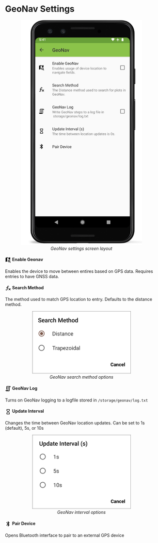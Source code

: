 GeoNav Settings
===============

<figure align="center" class="image">
  <img src="/_static/images/settings/geonav/settings_geonav_framed.png" width="400px"> 
  <figcaption><i>GeoNav settings screen
layout</i></figcaption> 
</figure>

#### <img ref="geonav" style="vertical-align: middle;" src="/_static/icons/settings/geonav/map-search.png" width="20px"> Enable Geonav

Enables the device to move between entires based on GPS data. Requires
entries to have GNSS data.

#### <img ref="method" style="vertical-align: middle;" src="/_static/icons/settings/geonav/function-variant.png" width="20px"> Search Method

The method used to match GPS location to entry. Defaults to the distance
method.

<figure align="center" class="image">
  <img src="/_static/images/settings/geonav/settings_geonav_search_method.png" width="325px"> 
  <figcaption><i>GeoNav search method options</i></figcaption> 
</figure>

#### <img ref="log" style="vertical-align: middle;" src="/_static/icons/settings/geonav/script-text-outline.png" width="20px"> GeoNav Log

Turns on GeoNav logging to a logfile stored in `/storage/geonav/log.txt`

#### <img ref="interval" style="vertical-align: middle;" src="/_static/icons/settings/geonav/timer-sand-empty.png" width="20px"> Update Interval

Changes the time between GeoNav location updates. Can be set to 1s
(default), 5s, or 10s

<figure align="center" class="image">
  <img src="/_static/images/settings/geonav/settings_geonav_update_intervals.png" width="325px"> 
  <figcaption><i>GeoNav interval options</i></figcaption> 
</figure>

#### <img ref="bluetooth" style="vertical-align: middle;" src="/_static/icons/settings/geonav/bluetooth.png" width="20px"> Pair Device

Opens Bluetooth interface to pair to an external GPS device
